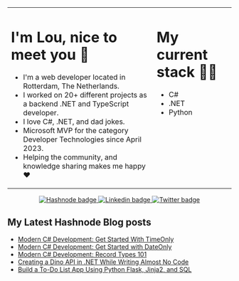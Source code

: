 <table align="center"><tr><td valign="top" width="65%">

# I'm Lou, nice to meet you 👋

* I'm a web developer located in Rotterdam, The Netherlands.
* I worked on 20+ different projects as a backend .NET and TypeScript developer.
* I love C#, .NET, and dad jokes.
* Microsoft MVP for the category Developer Technologies since April 2023.
* Helping the community, and knowledge sharing makes me happy ❤️

</td><td valign="top" width="35%">

# My current stack 👩‍💻
* C#
* .NET
* Python

</tr></tr></table>

<p align="center">
 <a href="https://hashnode.com/@lovelacecoding">
   <img src="https://img.shields.io/badge/Hashnode-2962FF?style=for-the-badge&logo=hashnode&logoColor=white" alt="Hashnode badge"/>
 </a>
 <a href="https://www.linkedin.com/in/louelladev/">
   <img src="https://img.shields.io/badge/linkedin-%230077B5.svg?style=for-the-badge&logo=linkedin&logoColor=white" alt="Linkedin badge"/>
 </a>
 <a href="https://twitter.com/lovelacecoding">
   <img src="https://img.shields.io/badge/Twitter-1DA1F2?style=for-the-badge&logo=twitter&logoColor=white" alt="Twitter badge" />
 </a>
</p>

## My Latest Hashnode Blog posts
 <!-- BLOG-POST-LIST:START -->
- [Modern C# Development: Get Started With TimeOnly](https://lovelacecoding.hashnode.dev/modern-c-development-get-started-with-timeonly)
- [Modern C# Development: Get Started with DateOnly](https://lovelacecoding.hashnode.dev/modern-c-get-started-with-dateonly)
- [Modern C# Development: Record Types 101](https://lovelacecoding.hashnode.dev/modern-c-development-record-types-101)
- [Creating a Dino API in .NET While Writing Almost No Code](https://lovelacecoding.hashnode.dev/creating-a-dino-api-in-net-while-writing-almost-no-code)
- [Build a To-Do List App Using Python Flask, Jinja2, and SQL](https://lovelacecoding.hashnode.dev/build-a-to-do-list-app-using-python-flask-jinja2-and-sql)
<!-- BLOG-POST-LIST:END -->
 



